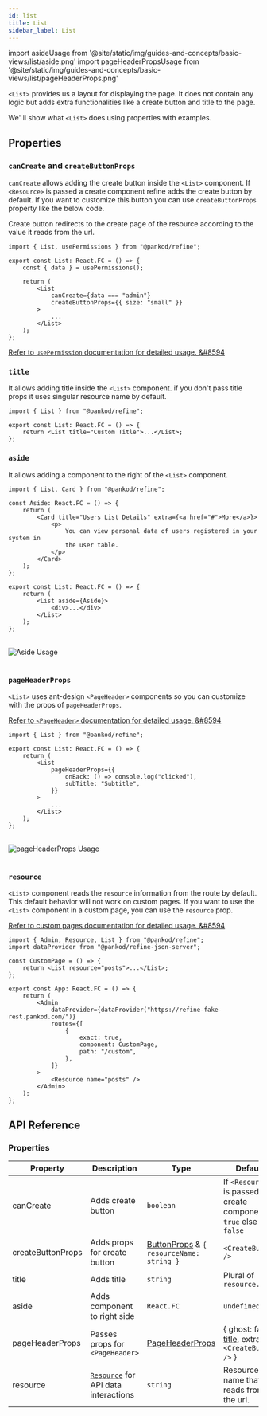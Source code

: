 ```yaml
---
id: list
title: List
sidebar_label: List
---
```


import asideUsage from '@site/static/img/guides-and-concepts/basic-views/list/aside.png'
import pageHeaderPropsUsage from '@site/static/img/guides-and-concepts/basic-views/list/pageHeaderProps.png'

`<List>` provides us a layout for displaying the page. It does not contain any logic but adds extra functionalities like a create button and title to the page.

We' ll show what `<List>` does using properties with examples.

## Properties

### `canCreate` and `createButtonProps`

`canCreate` allows adding the create button inside the `<List>` component. If `<Resource>` is passed a create component refine adds the create button by default. If you want to customize this button you can use `createButtonProps` property like the below code.

Create button redirects to the create page of the resource according to the value it reads from the url.

```tsx
import { List, usePermissions } from "@pankod/refine";

export const List: React.FC = () => {
    const { data } = usePermissions();

    return (
        <List
            canCreate={data === "admin"}
            createButtonProps={{ size: "small" }}
        >
            ...
        </List>
    );
};
```

[Refer to `usePermission` documentation for detailed usage. &#8594](#)

### `title`

It allows adding title inside the `<List>` component. if you don't pass title props it uses singular resource name by default.

```tsx
import { List } from "@pankod/refine";

export const List: React.FC = () => {
    return <List title="Custom Title">...</List>;
};
```

### `aside`

It allows adding a component to the right of the `<List>` component.

```tsx
import { List, Card } from "@pankod/refine";

const Aside: React.FC = () => {
    return (
        <Card title="Users List Details" extra={<a href="#">More</a>}>
            <p>
                You can view personal data of users registered in your system in
                the user table.
            </p>
        </Card>
    );
};

export const List: React.FC = () => {
    return (
        <List aside={Aside}>
            <div>...</div>
        </List>
    );
};
```

<br/>
<div>
    <img src={asideUsage} alt="Aside Usage"/>
</div>
<br/>

### `pageHeaderProps`

`<List>` uses ant-design `<PageHeader>` components so you can customize with the props of `pageHeaderProps`.

[Refer to `<PageHeader>` documentation for detailed usage. &#8594](https://ant.design/components/page-header/#API)

```tsx
import { List } from "@pankod/refine";

export const List: React.FC = () => {
    return (
        <List
            pageHeaderProps={{
                onBack: () => console.log("clicked"),
                subTitle: "Subtitle",
            }}
        >
            ...
        </List>
    );
};
```

<br/>
<div>
    <img src={pageHeaderPropsUsage} alt="pageHeaderProps Usage"/>
</div>
<br/>

### `resource`

`<List>` component reads the `resource` information from the route by default. This default behavior will not work on custom pages. If you want to use the `<List>` component in a custom page, you can use the `resource` prop.

[Refer to custom pages documentation for detailed usage. &#8594](#)

```tsx
import { Admin, Resource, List } from "@pankod/refine";
import dataProvider from "@pankod/refine-json-server";

const CustomPage = () => {
    return <List resource="posts">...</List>;
};

export const App: React.FC = () => {
    return (
        <Admin
            dataProvider={dataProvider("https://refine-fake-rest.pankod.com/")}
            routes={[
                {
                    exact: true,
                    component: CustomPage,
                    path: "/custom",
                },
            ]}
        >
            <Resource name="posts" />
        </Admin>
    );
};
```

## API Reference

### Properties

| Property          | Description                               | Type                                                                                  | Default                                                           |
| ----------------- | ----------------------------------------- | ------------------------------------------------------------------------------------- | ----------------------------------------------------------------- |
| canCreate         | Adds create button                        | `boolean`                                                                             | If `<Resource>` is passed a create component, `true` else `false` |
| createButtonProps | Adds props for create button              | [ButtonProps](https://ant.design/components/button/#API) & `{ resourceName: string }` | `<CreateButton />`                                                |
| title             | Adds title                                | `string`                                                                              | Plural of `resource.name`                                         |
| aside             | Adds component to right side              | `React.FC`                                                                            | `undefined`                                                       |
| pageHeaderProps   | Passes props for `<PageHeader>`           | [PageHeaderProps](https://ant.design/components/page-header/#API)                     | { ghost: false, [title](#title), extra: `<CreateButton />` }      |
| resource          | [`Resource`](#) for API data interactions | `string`                                                                              | Resource name that it reads from the url.                         |
